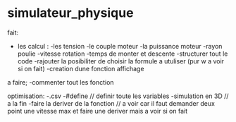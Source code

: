 # simulateur_physique

fait:
- les calcul :
        -les tension
        -le couple moteur
        -la puissance moteur
        -rayon poulie
        -vitesse rotation
        -temps de monter et descente
-structurer tout le code 
-rajouter la posibiliter de choisir la formule a utuliser (pur w a voir si on fait)
-creation dune fonction affichage

a faire;
-commenter tout les fonction



optimisation:
-.csv
-#define // definir toute les variables
-simulation en 3D // a la fin 
-faire la deriver de la fonction // a voir car il faut demander deux point une vitesse max et faire une deriver mais a voir si on fait

